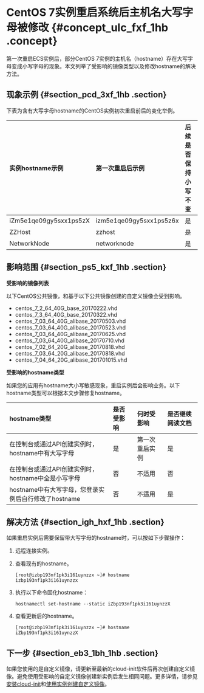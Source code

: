 # CentOS 7实例重启系统后主机名大写字母被修改 {#concept_ulc_fxf_1hb .concept}

第一次重启ECS实例后，部分CentOS 7实例的主机名（hostname）存在大写字母变成小写字母的现象。本文列举了受影响的镜像类型以及修改hostname的解决方法。

## 现象示例 {#section_pcd_3xf_1hb .section}

下表为含有大写字母hostname的CentOS实例初次重启前后的变化举例。

|实例hostname示例|第一次重启后示例|后续是否保持小写不变|
|:-----------|:-------|:---------|
|iZm5e1qe09gy5sxx1ps5zX|izm5e1qe09gy5sxx1ps5z6x|是|
|ZZHost|zzhost|是|
|NetworkNode|networknode|是|

## 影响范围 {#section_ps5_kxf_1hb .section}

**受影响的镜像列表**

以下CentOS公共镜像，和基于以下公共镜像创建的自定义镜像会受到影响。

-   centos\_7\_2\_64\_40G\_base\_20170222.vhd
-   centos\_7\_3\_64\_40G\_base\_20170322.vhd
-   centos\_7\_03\_64\_40G\_alibase\_20170503.vhd
-   centos\_7\_03\_64\_40G\_alibase\_20170523.vhd
-   centos\_7\_03\_64\_40G\_alibase\_20170625.vhd
-   centos\_7\_03\_64\_40G\_alibase\_20170710.vhd
-   centos\_7\_02\_64\_20G\_alibase\_20170818.vhd
-   centos\_7\_03\_64\_20G\_alibase\_20170818.vhd
-   centos\_7\_04\_64\_20G\_alibase\_201701015.vhd

**受影响的hostname类型**

如果您的应用有hostname大小写敏感现象，重启实例后会影响业务。以下hostname类型可以根据本文步骤修复hostname。

|hostname类型|是否受影响|何时受影响|是否继续阅读文档|
|:---------|:----|:----|:-------|
|在控制台或通过API创建实例时，hostname中有大写字母|是|第一次重启实例|是|
|在控制台或通过API创建实例时，hostname中全是小写字母|否|不适用|否|
|hostname中有大写字母，您登录实例后自行修改了hostname|否|不适用|是|

## 解决方法 {#section_igh_hxf_1hb .section}

如果重启实例后需要保留带大写字母的hostname时，可以按如下步骤操作：

1.  远程连接实例。
2.  查看现有的hostname。

    ```
    [root@izbp193nf1pk3i161uynzzx ~]# hostname
    izbp193nf1pk3i161uynzzx
    ```

3.  执行以下命令固化hostname：

    ```
    hostnamectl set-hostname --static iZbp193nf1pk3i161uynzzX
    ```

4.  查看更新后的hostname。

    ```
    [root@izbp193nf1pk3i161uynzzx ~]# hostname
    iZbp193nf1pk3i161uynzzX
    ```


## 下一步 {#section_eb3_1bh_1hb .section}

如果您使用的是自定义镜像，请更新至最新的cloud-init软件后再次创建自定义镜像。避免使用受影响的自定义镜像创建新实例后发生相同问题。更多详情，请参见[安装cloud-init](intl.zh-CN/镜像/自定义镜像/导入镜像/安装cloud-init.md#)和[使用实例创建自定义镜像](intl.zh-CN/镜像/自定义镜像/创建自定义镜像/使用实例创建自定义镜像.md#)。

